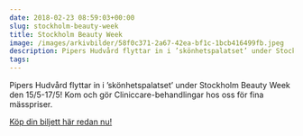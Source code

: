 ```yaml
---
date: 2018-02-23 08:59:03+00:00
slug: stockholm-beauty-week
title: Stockholm Beauty Week
image: /images/arkivbilder/58f0c371-2a67-42ea-bf1c-1bcb416499fb.jpeg
description: Pipers Hudvård flyttar in i ’skönhetspalatset’ under Stockholm Beauty Week den 15/5-17/5!
tags: 
---
```

Pipers Hudvård flyttar in i ’skönhetspalatset’ under Stockholm Beauty Week den 15/5-17/5! Kom och gör Cliniccare-behandlingar hos oss för fina mässpriser.

[Köp din biljett här redan nu!](http://stockholmbeautyweek.se/kontakt/)


